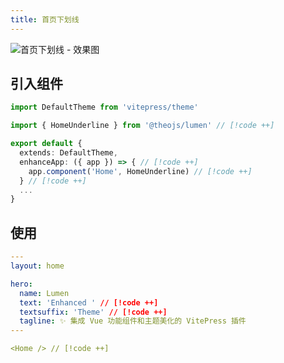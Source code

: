 ```yaml
---
title: 首页下划线
---
```


![首页下划线 - 效果图](https://i.theojs.cn/docs/202411071153583.webp)

## 引入组件

```ts [.vitepress/theme/index.ts]
import DefaultTheme from 'vitepress/theme'

import { HomeUnderline } from '@theojs/lumen' // [!code ++]

export default {
  extends: DefaultTheme,
  enhanceApp: ({ app }) => { // [!code ++]
    app.component('Home', HomeUnderline) // [!code ++]
  } // [!code ++]
  ...
}
```

## 使用

```yaml [.vitepress/index.md]
---
layout: home

hero:
  name: Lumen
  text: 'Enhanced ' // [!code ++]
  textsuffix: 'Theme' // [!code ++]
  tagline: ✨ 集成 Vue 功能组件和主题美化的 VitePress 插件
---

<Home /> // [!code ++]
```
